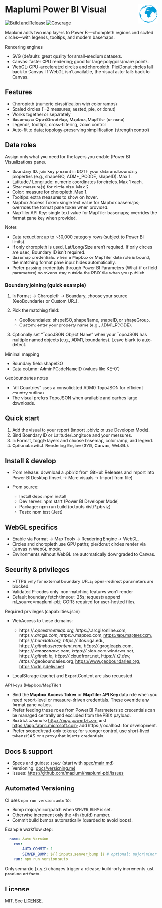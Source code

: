 <!-- markdownlint-disable-next-line MD033 -->
# Maplumi Power BI Visual <img src="assets/icon.svg" alt="Maplumi Visual Icon" width="64" align="right" />

[![Build and Release](https://github.com/maplumi/maplumi-pbi/actions/workflows/build.yml/badge.svg?branch=main)](https://github.com/maplumi/maplumi-pbi/actions/workflows/build.yml) [![Coverage](https://img.shields.io/endpoint?url=https://gist.githubusercontent.com/ayiemba/2e6451b2d946f0f58920cc89b1b5ef8b/raw/coverage.json)](https://gist.github.com/ayiemba/2e6451b2d946f0f58920cc89b1b5ef8b)

Maplumi adds two map layers to Power BI—choropleth regions and scaled circles—with legends, tooltips, and modern basemaps.

Rendering engines

- SVG (default): great quality for small–medium datasets.
- Canvas: faster CPU rendering; good for large polygons/many points.
- WebGL: GPU-accelerated circles and choropleth. Pie/Donut circles fall back to Canvas. If WebGL isn’t available, the visual auto-falls back to Canvas.

## Features

- Choropleth (numeric classification with color ramps)
- Scaled circles (1–2 measures; nested, pie, or donut)
- Works together or separately
- Basemaps: OpenStreetMap, Mapbox, MapTiler (or none)
- Legends, tooltips, cross-filtering, zoom control
- Auto-fit to data; topology-preserving simplification (strength control)

## Data roles

Assign only what you need for the layers you enable (Power BI Visualizations pane).

- Boundary ID: join key present in BOTH your data and boundary properties (e.g., shapeISO, ADM*_PCODE, shapeID). Max 1.
- Latitude / Longitude: numeric coordinates for circles. Max 1 each.
- Size: measure(s) for circle size. Max 2.
- Color: measure for choropleth. Max 1.
- Tooltips: extra measures to show on hover.
- Mapbox Access Token: single text value for Mapbox basemaps; overrides the format pane token when provided.
- MapTiler API Key: single text value for MapTiler basemaps; overrides the format pane key when provided.

Notes

- Data reduction: up to ~30,000 category rows (subject to Power BI limits).
- If only choropleth is used, Lat/Long/Size aren’t required. If only circles are used, Boundary ID isn’t required.
- Basemap credentials: when a Mapbox or MapTiler data role is bound, the matching format pane input hides automatically.
- Prefer passing credentials through Power BI Parameters (What-if or field parameters) so tokens stay outside the PBIX file when you publish.

### Boundary joining (quick example)

1) In Format → Choropleth → Boundary, choose your source (GeoBoundaries or Custom URL).
2) Pick the matching field:

	 - GeoBoundaries: shapeISO, shapeName, shapeID, or shapeGroup.
	 - Custom: enter your property name (e.g., ADM1_PCODE).

3) Optionally set “TopoJSON Object Name” when your TopoJSON has multiple named objects (e.g., ADM1, boundaries). Leave blank to auto-detect.

Minimal mapping

- Boundary field: shapeISO
- Data column: AdminPCodeNameID (values like KE-01)

GeoBoundaries notes

- “All Countries” uses a consolidated ADM0 TopoJSON for efficient country outlines.
- The visual prefers TopoJSON when available and caches large downloads.

## Quick start

1) Add the visual to your report (import .pbiviz or use Developer Mode).
2) Bind Boundary ID or Latitude/Longitude and your measures.
3) In Format, toggle layers and choose basemap, color ramp, and legend.
4) Optional: switch Rendering Engine (SVG, Canvas, WebGL).

## Install & develop

- From release: download a .pbiviz from GitHub Releases and import into Power BI Desktop (Insert → More visuals → Import from file).
- From source:

	- Install deps: npm install
	- Dev server: npm start (Power BI Developer Mode)
	- Package: npm run build (outputs dist/*.pbiviz)
	- Tests: npm test (Jest)

## WebGL specifics

- Enable via Format → Map Tools → Rendering Engine → WebGL.
- Circles and choropleth use GPU paths; pie/donut circles render via Canvas in WebGL mode.
- Environments without WebGL are automatically downgraded to Canvas.

## Security & privileges

- HTTPS only for external boundary URLs; open-redirect parameters are blocked.
- Validated P-codes only; non-matching features won’t render.
- Default boundary fetch timeout: 25s; requests append ml_source=maplumi-pbi; CORS required for user-hosted files.

Required privileges (capabilities.json)

- WebAccess to these domains:

	- https://*.openstreetmap.org, https://*.arcgisonline.com, https://*.arcgis.com, https://*.mapbox.com, https://api.maptiler.com, https://*.humdata.org, https://*.itos.uga.edu, https://*.githubusercontent.com, https://*.googleapis.com, https://*.amazonaws.com, https://*.blob.core.windows.net, https://*.github.io, https://*.cloudfront.net, https://*.r2.dev, https://*.geoboundaries.org, https://www.geoboundaries.org, https://cdn.jsdelivr.net

- LocalStorage (cache) and ExportContent are also requested.

API keys (Mapbox/MapTiler)

- Bind the **Mapbox Access Token** or **MapTiler API Key** data role when you need report-level or measure-driven credentials. These override any format pane values.
- Prefer feeding these roles from Power BI Parameters so credentials can be managed centrally and excluded from the PBIX payload.
- Restrict tokens to https://app.powerbi.com and https://app.fabric.microsoft.com; add https://localhost:<port> for development.
- Prefer scoped/read-only tokens; for stronger control, use short-lived tokens/SAS or a proxy that injects credentials.

## Docs & support

- Specs and guides: `spec/` (start with [spec/main.md](spec/main.md))
- Versioning: [docs/versioning.md](docs/versioning.md)
- Issues: https://github.com/maplumi/maplumi-pbi/issues

## Automated Versioning

CI uses `npm run version:auto` to:
- Bump major/minor/patch when `SEMVER_BUMP` is set.
- Otherwise increment only the 4th (build) number.
- Commit build bumps automatically (guarded to avoid loops).

Example workflow step:

```yaml
- name: Auto Version
	env:
		AUTO_COMMIT: 1
		SEMVER_BUMP: ${{ inputs.semver_bump }} # optional: major|minor|patch
	run: npm run version:auto
```

Only semantic (x.y.z) changes trigger a release; build-only increments just produce artifacts.

## License

MIT. See [LICENSE](LICENSE).
